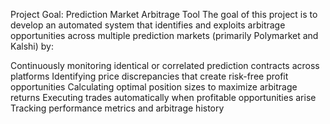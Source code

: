 Project Goal: Prediction Market Arbitrage Tool
The goal of this project is to develop an automated system that identifies and exploits arbitrage opportunities across multiple prediction markets (primarily Polymarket and Kalshi) by:

Continuously monitoring identical or correlated prediction contracts across platforms
Identifying price discrepancies that create risk-free profit opportunities
Calculating optimal position sizes to maximize arbitrage returns
Executing trades automatically when profitable opportunities arise
Tracking performance metrics and arbitrage history
